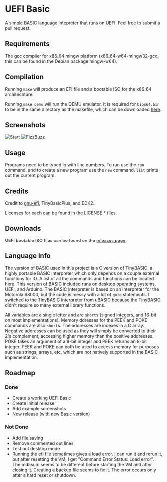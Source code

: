 # UEFI Basic
A simple BASIC language intepreter that runs on UEFI. Feel free to submit a pull request.

## Requirements
The gcc compiler for x86\_64 mingw platform (x86\_64-w64-mingw32-gcc, this can be found in the Debian package mingw-w64).

## Compilation
Running `make` will produce an EFI file and a bootable ISO for the x86\_64 architechture.

Running `make qemu` will run the QEMU emulator. It is required for `bios64.bin` to be in the same directory as the
makefile, which can be downloaded [here](https://github.com/BlankOn/ovmf-blobs).

## Screenshots

![Start](screenshots/start.PNG)
![FizzBuzz](screenshots/fizzbuzz.png)

## Usage
Programs need to be typed in with line numbers. To run use the `run` command, and to create a new program use the `new` command. `list` prints out the current program.

## Credits
Credit to [gnu-efi](https://github.com/vathpela/gnu-efi), TinyBasicPlus, and EDK2.

Licenses for each can be found in the LICENSE.* files.

## Downloads
UEFI bootable ISO files can be found on the [releases page](https://github.com/logern5/UEFI_Basic/releases).

## Language info
The version of BASIC used in this project is a C version of TinyBASIC, a highly portable BASIC interpreter which only depends on a couple external functions for IO.
A list of all the commands and functions can be located [here](src/ubasic/README.md). This version of BASIC included runs on desktop operating systems, UEFI, and
Arduino. The BASIC interpreter is based on an interpreter for the Motorola 68000, but the code is messy with a lot of `goto` statements. I switched to the TinyBASIC interpreter from uBASIC because the TinyBASIC didn't require so many external library functions.

All variables are a single letter and are `short`s (signed integers, and 16-bit on most implementations). Memory ddresses for the PEEK and POKE commands are also `short`s.
The addresses are indexes in a C array. Negative addresses can be used as they will simply be converted to their 2's complement, accessing higher memory than the
positive addresses. POKE takes an argument of a 8-bit integer and PEEK returns an 8-bit integer. PEEK and POKE can both be used to access memory for purposes such as 
strings, arrays, etc, which are not natively supported in the BASIC implementation.

## Roadmap
### Done
- Create a working UEFI Basic
- Create initial release
- Add example screenshots
- New release (with new Basic version)

### Not Done
- Add file saving
- Remove commented out lines
- Test out desktop mode
- Running the efi file sometimes gives a load error. I can run it and rerun it, but after resetting the VM, I get "Command Error Status: Load error". 
The md5sum seems to be different before starting the VM and after closing it. Creating a backup file seems to fix it. The error occurs only after a hard reset
or shutdown.
